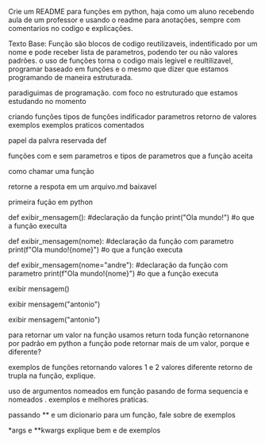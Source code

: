 Crie um README
para funções em python, haja como um aluno recebendo aula de um professor e usando o readme para anotações, sempre com comentarios no codigo e explicações.

Texto Base:
Função são blocos de codigo reutilizaveis, indentificado por um nome e pode receber lista de parametros, podendo ter ou não valores padrões. o uso de funções torna o codigo mais legivel e reultilizavel, programar baseado em funções e o mesmo que dizer que estamos programando de maneira estruturada. 


paradiguimas de programação. com foco no estruturado que estamos estudando no momento 

criando funções
tipos de funções
indificador
parametros
retorno de valores
exemplos
exemplos praticos comentados

papel da palvra reservada def

funções com e sem parametros e tipos de parametros que a função aceita

como chamar uma função



retorne a respota em  um arquivo.md baixavel 


primeira fução em python

def exibir_mensagem(): #declaração da função
 print("Ola mundo!") #o que a função execulta




def exibir_mensagem(nome): #declaração da função com parametro
 print(f"Ola mundo!{nome}") #o que a função executa

def exibir_mensagem(nome="andre"): #declaração da função com parametro
 print(f"Ola mundo!{nome}") #o que a função executa


exibir mensagem()


exibir mensagem("antonio")

exibir mensagem("antonio")

para retornar um valor na função usamos return
toda função retornanone por padrão
em python a função pode retornar mais de um valor, porque e diferente?

exemplos de funções retornando valores 1 e 2 valores diferente 
retorno de trupla na função, explique.

uso de argumentos nomeados em função
pasando de forma sequencia e nomeados .
exemplos e melhores praticas.

passando ** e um dicionario para um função, fale sobre de exemplos

*args e **kwargs explique bem e de exemplos